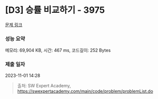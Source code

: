 # [D3] 승률 비교하기 - 3975 

[문제 링크](https://swexpertacademy.com/main/code/problem/problemDetail.do?contestProbId=AWIX_iFqjg4DFAVH) 

### 성능 요약

메모리: 69,904 KB, 시간: 467 ms, 코드길이: 252 Bytes

### 제출 일자

2023-11-01 14:28



> 출처: SW Expert Academy, https://swexpertacademy.com/main/code/problem/problemList.do